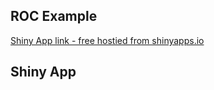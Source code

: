 ## ROC Example

[Shiny App link - free hostied from shinyapps.io](https://trinity-health.shinyapps.io/RocExample/)

## Shiny App
